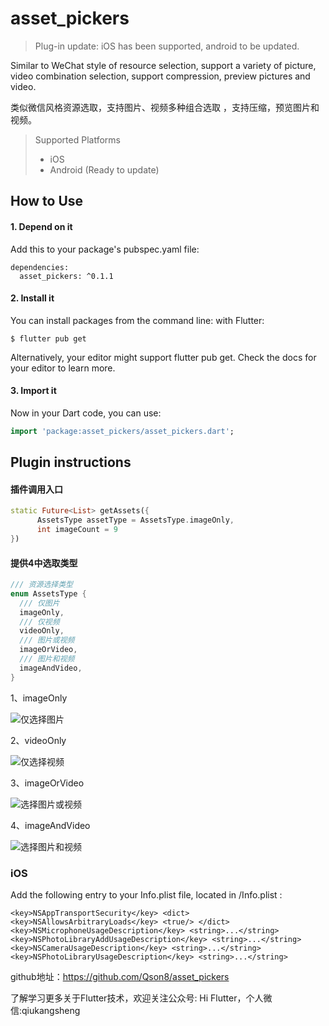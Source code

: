 # asset_pickers

> Plug-in update: iOS has been supported, android to be updated.

Similar to WeChat style of resource selection, support a variety of picture, video combination selection, support compression, preview pictures and video.

类似微信风格资源选取，支持图片、视频多种组合选取 ，支持压缩，预览图片和视频。

> Supported Platforms
> * iOS
> * Android (Ready to update)


## How to Use

#### 1. Depend on it
Add this to your package's pubspec.yaml file:
```
dependencies:
  asset_pickers: ^0.1.1
```

#### 2.  Install it
You can install packages from the command line:
with Flutter:

````
$ flutter pub get
````
Alternatively, your editor might support flutter pub get. Check the docs for your editor to learn more.

#### 3. Import it
Now in your Dart code, you can use:
```dart
import 'package:asset_pickers/asset_pickers.dart';
```

## Plugin instructions

#### 插件调用入口

```dart
static Future<List> getAssets({
      AssetsType assetType = AssetsType.imageOnly,
      int imageCount = 9
})
```

#### 提供4中选取类型
```dart
/// 资源选择类型
enum AssetsType {
  /// 仅图片
  imageOnly, 
  /// 仅视频
  videoOnly,
  /// 图片或视频
  imageOrVideo,
  /// 图片和视频
  imageAndVideo,
}
```

1、imageOnly

![仅选择图片](https://img.520lee.com/FgxDfQnJwL2DaSsUIGRBUHHT8ITy)

2、videoOnly

![仅选择视频](https://img.520lee.com/Ftpbj1kTNn0NEgJwafigzDe-Gg9T)

3、imageOrVideo

![选择图片或视频](https://img.520lee.com/FrzxNZ7JnzBjzmlfDPeZzXQ1sK0-)

4、imageAndVideo

![选择图片和视频](https://img.520lee.com/FgBiC1XQYhMZc-ankzzxXfAx7PWG)


### iOS
Add the following entry to your Info.plist file, located in /Info.plist : 

`<key>NSAppTransportSecurity</key> <dict> <key>NSAllowsArbitraryLoads</key> <true/> </dict> <key>NSMicrophoneUsageDescription</key> <string>...</string> <key>NSPhotoLibraryAddUsageDescription</key> <string>...</string> <key>NSCameraUsageDescription</key> <string>...</string> <key>NSPhotoLibraryUsageDescription</key> <string>...</string>`



github地址：https://github.com/Qson8/asset_pickers

了解学习更多关于Flutter技术，欢迎关注公众号: Hi Flutter，个人微信:qiukangsheng
